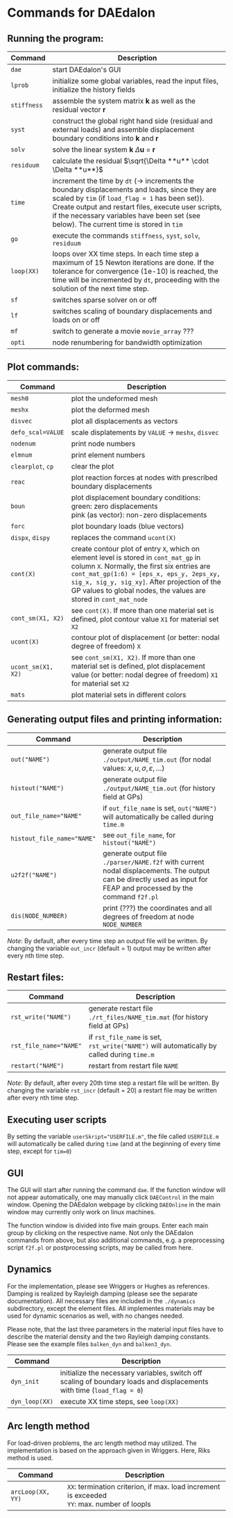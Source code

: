 # Commands for DAEdalon

## Running the program:
Command | Description
--- | ---
`dae` | start DAEdalon's GUI
`lprob` | initialize some global variables, read the input files, initialize the history fields
`stiffness` | assemble the system matrix **k** as well as the residual vector **r**
`syst` | construct the global right hand side (residual and external loads) and assemble displacement boundary conditions into **k** and **r**
`solv` | solve the linear system **k** $\Delta$**u** = **r**
`residuum` | calculate the residual $\sqrt{\Delta **u** \cdot \Delta **u**}$
`time` | increment the time by `dt` (&rarr; increments the boundary displacements and loads, since they are scaled by `tim` (if `load_flag = 1` has been set)). Create output and restart files, execute user scripts, if the necessary variables have been set (see below). The current time is stored in `tim`
`go` | execute the commands `stiffness`, `syst`, `solv`, `residuum`
`loop(XX)` | loops over XX time steps. In each time step a maximum of 15 Newton iterations are done. If the tolerance for convergence (1e-10) is reached, the time will be incremented by `dt`, proceeding with the solution of the next time step.
`sf` | switches sparse solver on or off
`lf` | switches scaling of boundary displacements and loads on or off
`mf` | switch to generate a movie `movie_array` ???
`opti` | node renumbering for bandwidth optimization

## Plot commands:
Command | Description
--- | ---
`mesh0` | plot the undeformed mesh
`meshx` | plot the deformed mesh
`disvec` | plot all displacements as vectors
`defo_scal=VALUE` | scale displatements by `VALUE` &rarr; `meshx`, `disvec`
`nodenum` | print node numbers
`elmnum` | print element numbers
`clearplot`, `cp` | clear the plot
`reac` | plot reaction forces at nodes with prescribed boundary displacements
`boun` | plot displacement boundary conditions:<br>green: zero displacements <br>pink (as vector): non-zero displacements
`forc` | plot boundary loads (blue vectors)
`dispx`, `dispy` | replaces the command `ucont(X)`
`cont(X)` | create contour plot of entry `X`, which on element level is stored in `cont_mat_gp` in column `X`. Normally, the first six entries are `cont_mat_gp(1:6) = [eps_x, eps_y, 2eps_xy, sig_x, sig_y, sig_xy]`. After projection of the GP values to global nodes, the values are stored in `cont_mat_node`
`cont_sm(X1, X2)` | see `cont(X)`. If more than one material set is defined, plot contour value `X1` for material set `X2`
`ucont(X)` | contour plot of displacement (or better: nodal degree of freedom) `X`
`ucont_sm(X1, X2)` | see `cont_sm(X1, X2)`. If more than one material set is defined, plot displacement value (or better: nodal degree of freedom) `X1` for material set `X2`
`mats` | plot material sets in different colors

## Generating output files and printing information:
Command | Description
--- | ---
`out("NAME")` | generate output file `./output/NAME_tim.out` (for nodal values: $x, u, \sigma, \varepsilon, \dots$)
`histout("NAME")` | generate output file `./output/NAME_tim.out` (for history field at GPs)
`out_file_name="NAME"` | if `out_file_name` is set, `out("NAME")` will automatically be called during `time.m`
`histout_file_name="NAME"` | see `out_file_name`, for `histout("NAME")`
`u2f2f("NAME")` | generate output file `./parser/NAME.f2f` with current nodal displacements. The output can be directly used as input for FEAP and processed by the command `f2f.pl`
`dis(NODE_NUMBER)` | print (???) the coordinates and all degrees of freedom at node `NODE_NUMBER`

*Note*:
By default, after every time step an output file will be written. By changing the variable `out_incr` (default = 1)
output may be written after every nth time step.

## Restart files:
Command | Description
--- | ---
`rst_write("NAME")` | generate restart file `./rt_files/NAME_tim.mat` (for history field at GPs)
`rst_file_name="NAME"` | if `rst_file_name` is set, `rst_write("NAME")` will automatically by called during `time.m`
`restart("NAME")` | restart from restart file `NAME`

*Note*:
By default, after every 20th time step a restart file will be written. By changing the variable `rst_incr` (default = 20)
a restart file may be written after every nth time step.

## Executing user scripts
By setting the variable `userSkript="USERFILE.m"`, the file called `USERFILE.m` will automatically be called during `time` (and at the beginning of every time step, except for `tim=0`)

## GUI
The GUI will start after running the command `dae`.
If the function window will not appear automatically, one may manually click `DAEControl` in the main window.
Opening the DAEdalon webpage by clicking `DAEOnline` in the main window may currently only work on linux machines.

The function window is divided into five main groups. Enter each main group by clicking on the respective name.
Not only the DAEdalon commands from above, but also additional commands, e.g. a preprocessing script `f2f.pl`
or postprocessing scripts, may be called from here.

## Dynamics
For the implementation, please see Wriggers or Hughes as references.
Damping is realized by Rayleigh damping (please see the separate documentation).
All necessary files are included in the `./dynamics` subdirectory, except the element files.
All implementes materials may be used for dynamic scenarios as well, with no changes needed.

Please note, that the last three parameters in the material input files have to describe the material density
and the two Rayleigh damping constants. Please see the example files `balken_dyn` and `balken3_dyn`.

Command | Description
--- | ---
`dyn_init` | initialize the necessary variables, switch off scaling of boundary loads and displacements with time (`load_flag = 0`)
`dyn_loop(XX)` | execute XX time steps, see `loop(XX)`

## Arc length method
For load-driven problems, the arc length method may utilized.
The implementation is based on the approach given in Wriggers.
Here, Riks method is used.

Command | Description
--- | ---
`arcLoop(XX, YY)` | `XX`: termination criterion, if max. load increment is exceeded <br>`YY`: max. number of loopls
